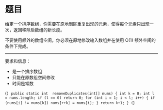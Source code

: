 # 题目
 给定一个排序数组，你需要在原地删除重复出现的元素，使得每个元素只出现一次，返回移除后数组的新长度。

不要使用额外的数组空间，你必须在原地修改输入数组并在使用 O(1) 额外空间的条件下完成。

***
要求和信息：
* 是一个排序数组
* 只能在原数组空间修改 
* 时间是常数

(```)
public static int  removeDuplicates(int[] nums) {
            int k = 0;
            int l = nums.length;
            if (l == 0)
                return 0;
            for (int i = 1; i < l; i++) {
                if (nums[i] != nums[k])
                    nums[++k] = nums[i];
            }
            return k+1;
        }
(```)
